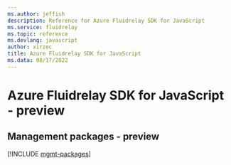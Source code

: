 ```yaml
---
ms.author: jeffish
description: Reference for Azure Fluidrelay SDK for JavaScript
ms.service: fluidrelay
ms.topic: reference
ms.devlang: javascript
author: xirzec
title: Azure Fluidrelay SDK for JavaScript
ms.data: 08/17/2022
---
```

# Azure Fluidrelay SDK for JavaScript - preview

## Management packages - preview
[!INCLUDE [mgmt-packages](fluidrelay-mgmt-index.md)]
